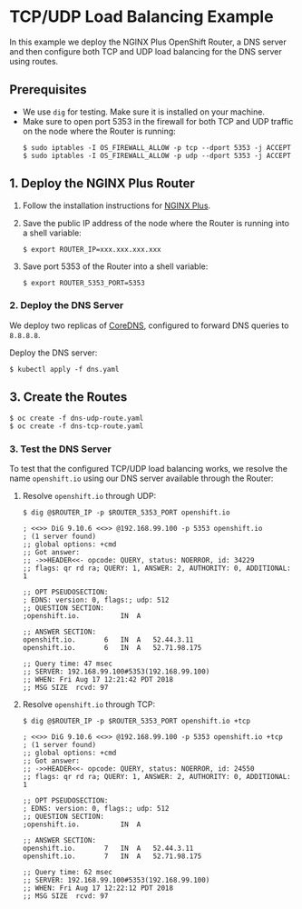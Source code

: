# TCP/UDP Load Balancing Example

In this example we deploy the NGINX Plus OpenShift Router, a DNS server and then configure both TCP and UDP load balancing for the DNS server using routes.

## Prerequisites

* We use `dig` for testing. Make sure it is installed on your machine.
* Make sure to open port 5353 in the firewall for both TCP and UDP traffic on the node where the Router is running:
    ```
    $ sudo iptables -I OS_FIREWALL_ALLOW -p tcp --dport 5353 -j ACCEPT
    $ sudo iptables -I OS_FIREWALL_ALLOW -p udp --dport 5353 -j ACCEPT
    ```

## 1. Deploy the NGINX Plus Router

1. Follow the installation instructions for [NGINX Plus](../../docs/nginx-plus-router-install.md).

1. Save the public IP address of the node where the Router is running into a shell variable:
    ```
    $ export ROUTER_IP=xxx.xxx.xxx.xxx
    ```
1. Save port 5353 of the Router into a shell variable:
    ```
    $ export ROUTER_5353_PORT=5353
    ```

### 2. Deploy the DNS Server

We deploy two replicas of [CoreDNS](https://coredns.io/), configured to forward DNS queries to `8.8.8.8`.

Deploy the DNS server:

```
$ kubectl apply -f dns.yaml
```

## 3. Create the Routes

```
$ oc create -f dns-udp-route.yaml
$ oc create -f dns-tcp-route.yaml
```

### 3. Test the DNS Server

To test that the configured TCP/UDP load balancing works, we resolve the name `openshift.io` using our DNS server available through the Router:

1. Resolve `openshift.io` through UDP:
    ```
    $ dig @$ROUTER_IP -p $ROUTER_5353_PORT openshift.io

    ; <<>> DiG 9.10.6 <<>> @192.168.99.100 -p 5353 openshift.io
    ; (1 server found)
    ;; global options: +cmd
    ;; Got answer:
    ;; ->>HEADER<<- opcode: QUERY, status: NOERROR, id: 34229
    ;; flags: qr rd ra; QUERY: 1, ANSWER: 2, AUTHORITY: 0, ADDITIONAL: 1

    ;; OPT PSEUDOSECTION:
    ; EDNS: version: 0, flags:; udp: 512
    ;; QUESTION SECTION:
    ;openshift.io.			IN	A

    ;; ANSWER SECTION:
    openshift.io.		6	IN	A	52.44.3.11
    openshift.io.		6	IN	A	52.71.98.175

    ;; Query time: 47 msec
    ;; SERVER: 192.168.99.100#5353(192.168.99.100)
    ;; WHEN: Fri Aug 17 12:21:42 PDT 2018
    ;; MSG SIZE  rcvd: 97
    ```
    
1. Resolve `openshift.io` through TCP:
    ```
    $ dig @$ROUTER_IP -p $ROUTER_5353_PORT openshift.io +tcp

    ; <<>> DiG 9.10.6 <<>> @192.168.99.100 -p 5353 openshift.io +tcp
    ; (1 server found)
    ;; global options: +cmd
    ;; Got answer:
    ;; ->>HEADER<<- opcode: QUERY, status: NOERROR, id: 24550
    ;; flags: qr rd ra; QUERY: 1, ANSWER: 2, AUTHORITY: 0, ADDITIONAL: 1

    ;; OPT PSEUDOSECTION:
    ; EDNS: version: 0, flags:; udp: 512
    ;; QUESTION SECTION:
    ;openshift.io.			IN	A

    ;; ANSWER SECTION:
    openshift.io.		7	IN	A	52.44.3.11
    openshift.io.		7	IN	A	52.71.98.175

    ;; Query time: 62 msec
    ;; SERVER: 192.168.99.100#5353(192.168.99.100)
    ;; WHEN: Fri Aug 17 12:22:12 PDT 2018
    ;; MSG SIZE  rcvd: 97
    ```
